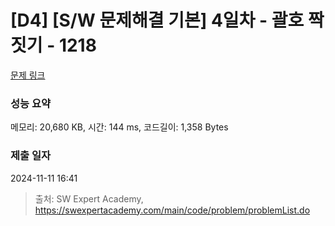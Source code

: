 # [D4] [S/W 문제해결 기본] 4일차 - 괄호 짝짓기 - 1218 

[문제 링크](https://swexpertacademy.com/main/code/problem/problemDetail.do?contestProbId=AV14eWb6AAkCFAYD) 

### 성능 요약

메모리: 20,680 KB, 시간: 144 ms, 코드길이: 1,358 Bytes

### 제출 일자

2024-11-11 16:41



> 출처: SW Expert Academy, https://swexpertacademy.com/main/code/problem/problemList.do